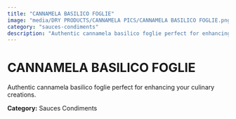 ```yaml
---
title: "CANNAMELA BASILICO FOGLIE"
image: "media/DRY PRODUCTS/CANNAMELA PICS/CANNAMELA BASILICO FOGLIE.png"
category: "sauces-condiments"
description: "Authentic cannamela basilico foglie perfect for enhancing your culinary creations."
---
```


# CANNAMELA BASILICO FOGLIE

Authentic cannamela basilico foglie perfect for enhancing your culinary creations.

**Category:** Sauces Condiments
